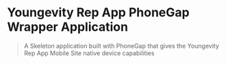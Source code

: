 # Youngevity Rep App PhoneGap Wrapper Application

> A Skeleton application built with PhoneGap that gives the Youngevity Rep App Mobile Site native device capabilities
